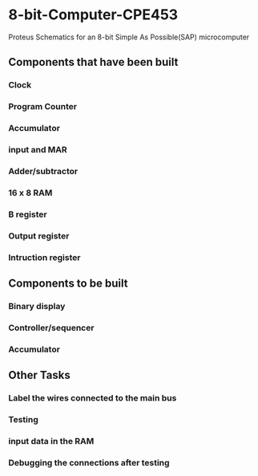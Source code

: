 # 8-bit-Computer-CPE453
Proteus Schematics for an 8-bit Simple As Possible(SAP) microcomputer

## Components that have been built
### Clock
### Program Counter
### Accumulator
### input and MAR
### Adder/subtractor
### 16 x 8 RAM
### B register
### Output register
### Intruction register

## Components to be built
### Binary display
### Controller/sequencer
### Accumulator

## Other Tasks
### Label the wires connected to the main bus
### Testing
### input data in the RAM
### Debugging the connections after testing
